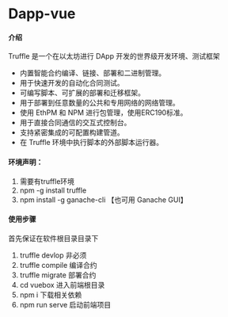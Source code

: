 # Dapp-vue
#### 介绍
Truffle 是一个在以太坊进行 DApp 开发的世界级开发环境、测试框架
- 内置智能合约编译、链接、部署和二进制管理。
- 用于快速开发的自动化合同测试。
- 可编写脚本、可扩展的部署和迁移框架。
- 用于部署到任意数量的公共和专用网络的网络管理。
- 使用 EthPM 和 NPM 进行包管理，使用ERC190标准。
- 用于直接合同通信的交互式控制台。
- 支持紧密集成的可配置构建管道。
- 在 Truffle 环境中执行脚本的外部脚本运行器。

#### 环境声明：
1. 需要有truffle环境
2. npm -g install truffle
3. npm install -g ganache-cli 【也可用 Ganache GUI】

#### 使用步骤
首先保证在软件根目录目录下
1. truffle devlop  非必须
2. truffle compile 编译合约
3. truffle migrate 部署合约
4. cd vuebox 进入前端根目录
5. npm i  下载相关依赖
6. npm run serve 启动前端项目

